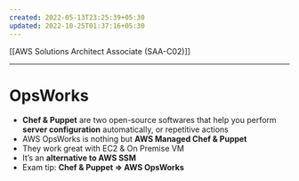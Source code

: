```yaml
---
created: 2022-05-13T23:25:39+05:30
updated: 2022-10-25T01:37:16+05:30
---
```

[[AWS Solutions Architect Associate (SAA-C02)]]

---
# OpsWorks
- **Chef & Puppet** are two open-source softwares that help you perform **server configuration** automatically, or repetitive actions
- AWS OpsWorks is nothing but **AWS Managed Chef & Puppet**
- They work great with EC2 & On Premise VM
- It’s an **alternative to AWS SSM**
- Exam tip: **Chef & Puppet ⇒ AWS OpsWorks**